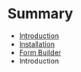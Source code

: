 # Summary

* [Introduction](README.md)
* [Installation](chapter1.md)
* [Form Builder](form_builder.md)
* Introduction

